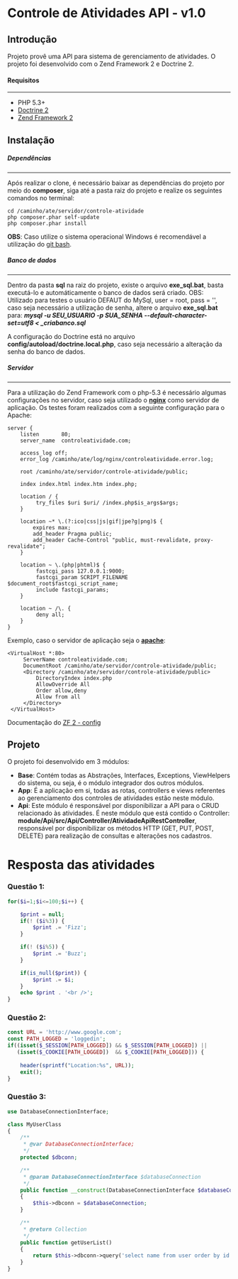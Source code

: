Controle de Atividades API - v1.0
=======================

Introdução
------------
Projeto provê uma API para sistema de gerenciamento de atividades. O projeto foi desenvolvido com o Zend Framework 2 e Doctrine 2.


#### Requisitos
------------
* PHP 5.3+
* [Doctrine 2](http://www.doctrine-project.org)
* [Zend Framework 2](https://github.com/zendframework/zf2)


Instalação
------------

##### Dependências
------------
Após realizar o clone, é necessário baixar as dependências do projeto por meio do **composer**, siga até a pasta raiz do projeto e realize os seguintes comandos no terminal: 
```console
cd /caminho/ate/servidor/controle-atividade
php composer.phar self-update
php composer.phar install
```

**OBS**: Caso utilize o sistema operacional Windows é recomendável a utilização do [git
bash](https://git-scm.com/downloads).

##### Banco de dados
------------
Dentro da pasta **sql** na raiz do projeto, existe o arquivo **exe_sql.bat**, basta executá-lo e automáticamente o banco de dados será criado. OBS: Utilizado para testes o usuário DEFAUT do MySql, user = root, pass = '', caso seja necessário a utilização de senha, altere o arquivo **exe_sql.bat** para: ***mysql -u SEU_USUARIO  -p SUA_SENHA --default-character-set=utf8 < _criabanco.sql***

A configuração do Doctrine está no arquivo **config/autoload/doctrine.local.php**, caso seja necessário a alteração da senha do banco de dados.

##### Servidor
------------
Para a utilização do Zend Framework com o php-5.3 é necessário algumas configurações no servidor, caso seja utilizado o **[nginx](http://nginx.org/en/download.html)** como servidor de aplicação. Os testes foram realizados com a seguinte configuração para o Apache:
```console
server {
    listen       80;
    server_name  controleatividade.com;

    access_log off;
    error_log /caminho/ate/log/nginx/controleatividade.error.log;

    root /caminho/ate/servidor/controle-atividade/public;

    index index.html index.htm index.php;

    location / {
         try_files $uri $uri/ /index.php$is_args$args;
    }

    location ~* \.(?:ico|css|js|gif|jpe?g|png)$ {
        expires max;
        add_header Pragma public;
        add_header Cache-Control "public, must-revalidate, proxy-revalidate";
    }

    location ~ \.(php|phtml)$ {
         fastcgi_pass 127.0.0.1:9000;
         fastcgi_param SCRIPT_FILENAME $document_root$fastcgi_script_name;
         include fastcgi_params;
    }
    
    location ~ /\. {
         deny all;
    }
}
```
Exemplo, caso o servidor de aplicação seja o **[apache](http://httpd.apache.org/download.cgi)**:
```console
<VirtualHost *:80>
     ServerName controleatividade.com;
     DocumentRoot /caminho/ate/servidor/controle-atividade/public;
     <Directory /caminho/ate/servidor/controle-atividade/public>
         DirectoryIndex index.php
         AllowOverride All
         Order allow,deny
         Allow from all
     </Directory>
 </VirtualHost>
```
Documentação do [ZF 2 - config](http://framework.zend.com/manual/current/en/user-guide/skeleton-application.html)



Projeto
------------
O projeto foi desenvolvido em 3 módulos:
* **Base**: Contém todas as Abstrações, Interfaces, Exceptions, ViewHelpers do sistema, ou seja, é o módulo integrador dos outros módulos.
* **App**: É a aplicação em si, todas as rotas, controllers e views referentes ao gerenciamento dos controles de atividades estão neste módulo.
* **Api**: Este módulo é responsável por disponibilizar a API para o CRUD relacionado às atividades. É neste módulo que está contido o Controller: **module/Api/src/Api/Controller/AtividadeApiRestController**, responsável por disponibilizar os métodos HTTP (GET, PUT, POST, DELETE) para realização de consultas e alterações nos cadastros.


Resposta das atividades
====================

### Questão 1:
```php
for($i=1;$i<=100;$i++) {

    $print = null;
    if(! ($i%3)) {
        $print .= 'Fizz';
    }

    if(! ($i%5)) {
        $print .= 'Buzz';
    }

    if(is_null($print)) {
        $print .= $i;
    }
    echo $print . '<br />';
}
```

### Questão 2:
```php
const URL = 'http://www.google.com';
const PATH_LOGGED = 'loggedin';
if((isset($_SESSION[PATH_LOGGED]) && $_SESSION[PATH_LOGGED]) || 
   (isset($_COOKIE[PATH_LOGGED])  && $_COOKIE[PATH_LOGGED])) {
   
    header(sprintf("Location:%s", URL));
    exit();
}
```

### Questão 3:
```php
use DatabaseConnectionInterface;

class MyUserClass
{
    /**
     * @var DatabaseConnectionInterface;
     */
    protected $dbconn;

    /**
     * @param DatabaseConnectionInterface $databaseConnection
     */
    public function __construct(DatabaseConnectionInterface $databaseConnection)
    {
        $this->dbconn = $databaseConnection;
    }

    /**
     * @return Collection
     */
    public function getUserList()
    {
        return $this->dbconn->query('select name from user order by id asc');
    }
}
```
